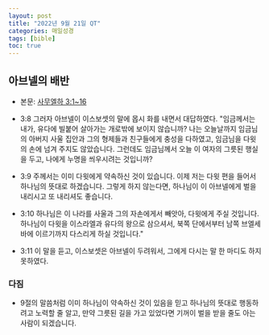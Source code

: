```yaml
---
layout: post
title: "2022년 9월 21일 QT"
categories: 매일성경
tags: [bible]
toc: true
---
```


## 아브넬의 배반
- 본문: [사무엘하 3:1~16](https://www.bskorea.or.kr/bible/korbibReadpage.php?version=SAE&book=2sa&chap=3&sec=1&cVersion=&fontSize=15px&fontWeight=normal)

- 3:8 그러자 아브넬이 이스보셋의 말에 몹시 화를 내면서 대답하였다. "임금께서는 내가, 유다에 빌붙어 살아가는 개로밖에 보이지 않습니까? 나는 오늘날까지 임금님의 아버지 사울 집안과 그의 형제들과 친구들에게 충성을 다하였고, 임금님을 다윗의 손에 넘겨 주지도 않았습니다. 그런데도 임금님께서 오늘 이 여자의 그릇된 행실을 두고, 나에게 누명을 씌우시려는 것입니까?
- 3:9 주께서는 이미 다윗에게 약속하신 것이 있습니다. 이제 저는 다윗 편을 들어서 하나님의 뜻대로 하겠습니다. 그렇게 하지 않는다면, 하나님이 이 아브넬에게 벌을 내리시고 또 내리셔도 좋습니다.
- 3:10 하나님은 이 나라를 사울과 그의 자손에게서 빼앗아, 다윗에게 주실 것입니다. 하나님이 다윗을 이스라엘과 유다의 왕으로 삼으셔서, 북쪽 단에서부터 남쪽 브엘세바에 이르기까지 다스리게 하실 것입니다."
- 3:11 이 말을 듣고, 이스보셋은 아브넬이 두려워서, 그에게 다시는 말 한 마디도 하지 못하였다.

### 다짐
- 9절의 말씀처럼 이미 하나님이 약속하신 것이 있음을 믿고 하나님의 뜻대로 행동하려고 노력할 줄 알고, 만약 그릇된 길을 가고 있었다면 기꺼이 벌을 받을 줄도 아는 사람이 되겠습니다.

